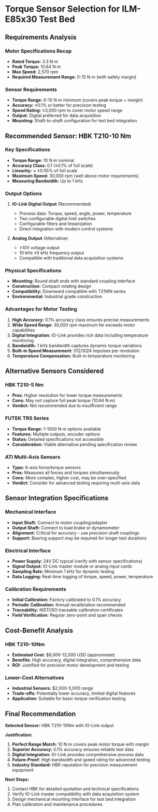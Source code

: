 # Torque Sensor Selection for ILM-E85x30 Test Bed

## Requirements Analysis

### Motor Specifications Recap
- **Rated Torque:** 3.3 N⋅m
- **Peak Torque:** 10.64 N⋅m
- **Max Speed:** 2,570 rpm
- **Required Measurement Range:** 0-15 N⋅m (with safety margin)

### Sensor Requirements
- **Torque Range:** 0-10 N⋅m minimum (covers peak torque + margin)
- **Accuracy:** ±0.1% or better for precision testing
- **Speed Rating:** ≥3,000 rpm to cover motor speed range
- **Output:** Digital preferred for data acquisition
- **Mounting:** Shaft-to-shaft configuration for test bed integration

## Recommended Sensor: HBK T210-10 Nm

### Key Specifications
- **Torque Range:** 10 N⋅m nominal
- **Accuracy Class:** 0.1 (±0.1% of full scale)
- **Linearity:** ≤ ±0.05% of full scale
- **Maximum Speed:** 30,000 rpm (well above motor requirements)
- **Measuring Bandwidth:** Up to 1 kHz

### Output Options
1. **IO-Link Digital Output** (Recommended)
   - Process data: Torque, speed, angle, power, temperature
   - Two configurable digital limit switches
   - Configurable filters and linearization
   - Direct integration with modern control systems

2. **Analog Output** (Alternative)
   - ±10V voltage output
   - 10 kHz ±5 kHz frequency output
   - Compatible with traditional data acquisition systems

### Physical Specifications
- **Mounting:** Round shaft ends with standard coupling interface
- **Construction:** Compact rotating design
- **Compatibility:** Downward compatible with T21WN series
- **Environmental:** Industrial grade construction

### Advantages for Motor Testing
1. **High Accuracy:** 0.1% accuracy class ensures precise measurements
2. **Wide Speed Range:** 30,000 rpm maximum far exceeds motor capabilities  
3. **Digital Integration:** IO-Link provides rich data including temperature monitoring
4. **Bandwidth:** 1 kHz bandwidth captures dynamic torque variations
5. **Built-in Speed Measurement:** 512/1024 impulses per revolution
6. **Temperature Compensation:** Built-in temperature monitoring

## Alternative Sensors Considered

### HBK T210-5 Nm
- **Pros:** Higher resolution for lower torque measurements
- **Cons:** May not capture full peak torque (10.64 N⋅m)
- **Verdict:** Not recommended due to insufficient range

### FUTEK TRS Series
- **Torque Range:** 1-1000 N⋅m options available
- **Features:** Multiple outputs, encoder options
- **Status:** Detailed specifications not accessible
- **Consideration:** Viable alternative pending specification review

### ATI Multi-Axis Sensors
- **Type:** 6-axis force/torque sensors
- **Pros:** Measures all forces and torques simultaneously
- **Cons:** More complex, higher cost, may be over-specified
- **Verdict:** Consider for advanced testing requiring multi-axis data

## Sensor Integration Specifications

### Mechanical Interface
- **Input Shaft:** Connect to motor coupling/adapter
- **Output Shaft:** Connect to load brake or dynamometer
- **Alignment:** Critical for accuracy - use precision shaft couplings
- **Support:** Bearing support may be required for longer test durations

### Electrical Interface
- **Power Supply:** 24V DC typical (verify with sensor specifications) 
- **Signal Output:** IO-Link master module or analog input cards
- **Sampling Rate:** Minimum 1 kHz for dynamic testing
- **Data Logging:** Real-time logging of torque, speed, power, temperature

### Calibration Requirements
- **Initial Calibration:** Factory calibrated to 0.1% accuracy
- **Periodic Calibration:** Annual recalibration recommended
- **Traceability:** NIST/ISO traceable calibration certificates
- **Field Verification:** Regular zero-point and span checks

## Cost-Benefit Analysis

### HBK T210-10Nm
- **Estimated Cost:** $8,000-12,000 USD (approximate)
- **Benefits:** High accuracy, digital integration, comprehensive data
- **ROI:** Justified for precision motor development and testing

### Lower-Cost Alternatives
- **Industrial Sensors:** $2,000-5,000 range
- **Trade-offs:** Potentially lower accuracy, limited digital features
- **Application:** Suitable for basic torque verification testing

## Final Recommendation

**Selected Sensor:** HBK T210-10Nm with IO-Link output

**Justification:**
1. **Perfect Range Match:** 10 N⋅m covers peak motor torque with margin
2. **Superior Accuracy:** 0.1% accuracy ensures reliable test data
3. **Digital Integration:** IO-Link provides comprehensive process data
4. **Future-Proof:** High bandwidth and speed rating for advanced testing
5. **Industry Standard:** HBK reputation for precision measurement equipment

**Next Steps:**
1. Contact HBK for detailed quotation and technical specifications
2. Verify IO-Link master compatibility with data acquisition system
3. Design mechanical mounting interface for test bed integration
4. Plan calibration and maintenance procedures